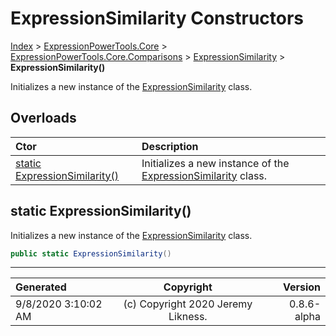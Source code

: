 ﻿# ExpressionSimilarity Constructors

[Index](../index.md) > [ExpressionPowerTools.Core](ExpressionPowerTools.Core.a.md) > [ExpressionPowerTools.Core.Comparisons](ExpressionPowerTools.Core.Comparisons.n.md) > [ExpressionSimilarity](ExpressionPowerTools.Core.Comparisons.ExpressionSimilarity.cs.md) > **ExpressionSimilarity()**

Initializes a new instance of the [ExpressionSimilarity](ExpressionPowerTools.Core.Comparisons.ExpressionSimilarity.cs.md) class.

## Overloads

| Ctor | Description |
| :-- | :-- |
| [static ExpressionSimilarity()](#static-expressionsimilarity) | Initializes a new instance of the [ExpressionSimilarity](ExpressionPowerTools.Core.Comparisons.ExpressionSimilarity.cs.md) class. |

## static ExpressionSimilarity()

Initializes a new instance of the [ExpressionSimilarity](ExpressionPowerTools.Core.Comparisons.ExpressionSimilarity.cs.md) class.

```csharp
public static ExpressionSimilarity()
```



---

| Generated | Copyright | Version |
| :-- | :-: | --: |
| 9/8/2020 3:10:02 AM | (c) Copyright 2020 Jeremy Likness. | 0.8.6-alpha |
